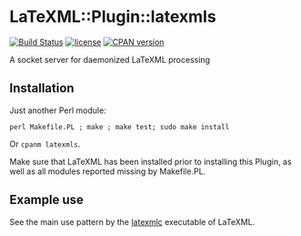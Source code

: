 # LaTeXML::Plugin::latexmls

[![Build Status](https://secure.travis-ci.org/dginev/LaTeXML-Plugin-latexmls.png?branch=master)](https://travis-ci.org/dginev/LaTeXML-Plugin-latexmls)
[![license](http://img.shields.io/badge/license-Unlicense-blue.svg)](https://raw.githubusercontent.com/dginev/LaTeXML-Plugin-latexmls/master/LICENSE)
[![CPAN version](https://badge.fury.io/pl/LaTeXML-Plugin-latexmls.svg)](https://badge.fury.io/pl/LaTeXML-Plugin-latexmls)

A socket server for daemonized LaTeXML processing

## Installation

Just another Perl module:
```
perl Makefile.PL ; make ; make test; sudo make install
```

Or ```cpanm latexmls```.

Make sure that LaTeXML has been installed prior to installing this Plugin, as well as all modules reported missing by Makefile.PL.

## Example use

See the main use pattern by the [latexmlc](https://github.com/brucemiller/LaTeXML/blob/master/bin/latexmlc#L123) executable of LaTeXML.
